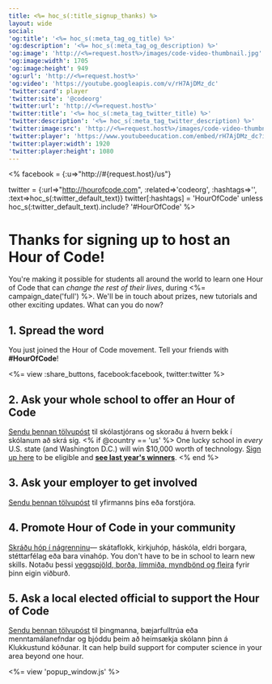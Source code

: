 ```yaml
---
title: <%= hoc_s(:title_signup_thanks) %>
layout: wide
social:
'og:title': '<%= hoc_s(:meta_tag_og_title) %>'
'og:description': '<%= hoc_s(:meta_tag_og_description) %>'
'og:image': 'http://<%=request.host%>/images/code-video-thumbnail.jpg'
'og:image:width': 1705
'og:image:height': 949
'og:url': 'http://<%=request.host%>'
'og:video': 'https://youtube.googleapis.com/v/rH7AjDMz_dc'
'twitter:card': player
'twitter:site': '@codeorg'
'twitter:url': 'http://<%=request.host%>'
'twitter:title': '<%= hoc_s(:meta_tag_twitter_title) %>'
'twitter:description': '<%= hoc_s(:meta_tag_twitter_description) %>'
'twitter:image:src': 'http://<%=request.host%>/images/code-video-thumbnail.jpg'
'twitter:player': 'https://www.youtubeeducation.com/embed/rH7AjDMz_dc?iv_load_policy=3&rel=0&autohide=1&showinfo=0'
'twitter:player:width': 1920
'twitter:player:height': 1080
---
```


<% facebook = {:u=>"http://#{request.host}/us"}

twitter = {:url=>"http://hourofcode.com", :related=>'codeorg', :hashtags=>'', :text=>hoc_s(:twitter_default_text)}
twitter[:hashtags] = 'HourOfCode' unless hoc_s(:twitter_default_text).include? '#HourOfCode' %>

# Thanks for signing up to host an Hour of Code!

You're making it possible for students all around the world to learn one Hour of Code that can *change the rest of their lives*, during <%= campaign_date('full') %>. We'll be in touch about prizes, new tutorials and other exciting updates. What can you do now?

## 1. Spread the word

You just joined the Hour of Code movement. Tell your friends with **#HourOfCode**!

<%= view :share_buttons, facebook:facebook, twitter:twitter %>

## 2. Ask your whole school to offer an Hour of Code

[Sendu þennan tölvupóst](<%= resolve_url('/promote/resources#sample-emails') %>) til skólastjórans og skoraðu á hvern bekk í skólanum að skrá sig. <% if @country == 'us' %> One lucky school in *every* U.S. state (and Washington D.C.) will win $10,000 worth of technology. [Sign up here](<%= resolve_url('/prizes/hardware-signup') %>) to be eligible and [**see last year's winners**](http://codeorg.tumblr.com/post/104109522378/prize-winners). <% end %>

## 3. Ask your employer to get involved

[Sendu þennan tölvupóst](<%= resolve_url('/promote/resources#sample-emails') %>) til yfirmanns þíns eða forstjóra.

## 4. Promote Hour of Code in your community

[Skráðu hóp í nágrenninu](<%= resolve_url('/promote/resources#sample-emails') %>)— skátaflokk, kirkjuhóp, háskóla, eldri borgara, stéttarfélag eða bara vinahóp. You don't have to be in school to learn new skills. Notaðu þessi [veggspjöld, borða, límmiða, myndbönd og fleira](<%= resolve_url('/promote/resources') %>) fyrir þinn eigin viðburð.

## 5. Ask a local elected official to support the Hour of Code

[Sendu þennan tölvupóst](<%= resolve_url('/promote/resources#sample-emails') %>) til þingmanna, bæjarfulltrúa eða menntamálanefndar og bjóddu þeim að heimsækja skólann þinn á Klukkustund kóðunar. It can help build support for computer science in your area beyond one hour.

<%= view 'popup_window.js' %>